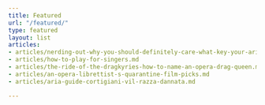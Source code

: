 ```yaml
---
title: Featured
url: "/featured/"
type: featured
layout: list
articles:
- articles/nerding-out-why-you-should-definitely-care-what-key-your-aria-is-in.md
- articles/how-to-play-for-singers.md
- articles/the-ride-of-the-dragkyries-how-to-name-an-opera-drag-queen.md
- articles/an-opera-librettist-s-quarantine-film-picks.md
- articles/aria-guide-cortigiani-vil-razza-dannata.md

---
```

